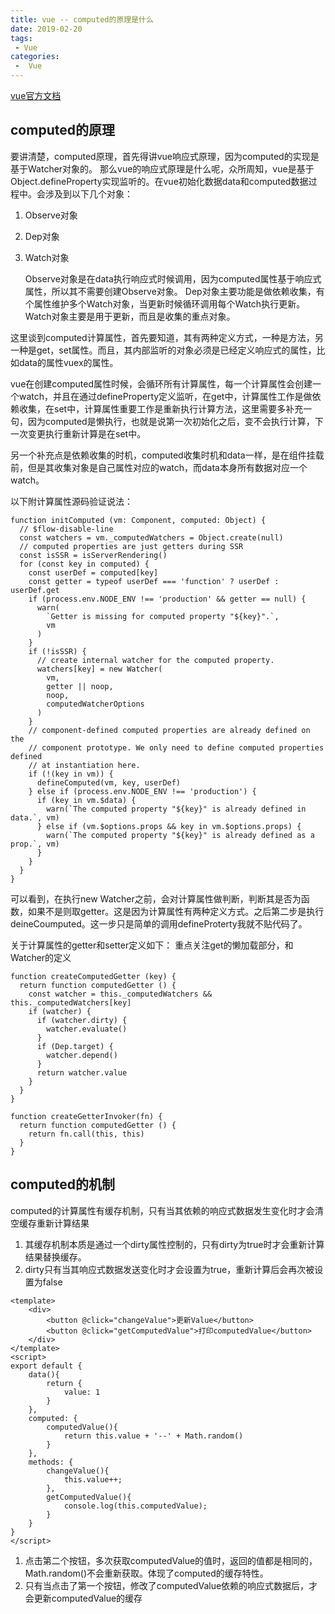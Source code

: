 ```yaml
---
title: vue -- computed的原理是什么
date: 2019-02-20
tags:
 - Vue
categories:
 -  Vue
---
```


[vue官方文档](https://cn.vuejs.org/v2/guide/computed.html)

## computed的原理

要讲清楚，computed原理，首先得讲vue响应式原理，因为computed的实现是基于Watcher对象的。 那么vue的响应式原理是什么呢，众所周知，vue是基于Object.defineProperty实现监听的。在vue初始化数据data和computed数据过程中。会涉及到以下几个对象：

1. Observe对象

2. Dep对象

3. Watch对象

   Observe对象是在data执行响应式时候调用，因为computed属性基于响应式属性，所以其不需要创建Observe对象。 Dep对象主要功能是做依赖收集，有个属性维护多个Watch对象，当更新时候循环调用每个Watch执行更新。 Watch对象主要是用于更新，而且是收集的重点对象。

这里谈到computed计算属性，首先要知道，其有两种定义方式，一种是方法，另一种是get，set属性。而且，其内部监听的对象必须是已经定义响应式的属性，比如data的属性vuex的属性。

vue在创建computed属性时候，会循环所有计算属性，每一个计算属性会创建一个watch，并且在通过defineProperty定义监听，在get中，计算属性工作是做依赖收集，在set中，计算属性重要工作是重新执行计算方法，这里需要多补充一句，因为computed是懒执行，也就是说第一次初始化之后，变不会执行计算，下一次变更执行重新计算是在set中。

另一个补充点是依赖收集的时机，computed收集时机和data一样，是在组件挂载前，但是其收集对象是自己属性对应的watch，而data本身所有数据对应一个watch。

以下附计算属性源码验证说法：

```
function initComputed (vm: Component, computed: Object) {
  // $flow-disable-line
  const watchers = vm._computedWatchers = Object.create(null)
  // computed properties are just getters during SSR
  const isSSR = isServerRendering()
  for (const key in computed) {
    const userDef = computed[key]
    const getter = typeof userDef === 'function' ? userDef : userDef.get
    if (process.env.NODE_ENV !== 'production' && getter == null) {
      warn(
        `Getter is missing for computed property "${key}".`,
        vm
      )
    }
    if (!isSSR) {
      // create internal watcher for the computed property.
      watchers[key] = new Watcher(
        vm,
        getter || noop,
        noop,
        computedWatcherOptions
      )
    }
    // component-defined computed properties are already defined on the
    // component prototype. We only need to define computed properties defined
    // at instantiation here.
    if (!(key in vm)) {
      defineComputed(vm, key, userDef)
    } else if (process.env.NODE_ENV !== 'production') {
      if (key in vm.$data) {
        warn(`The computed property "${key}" is already defined in data.`, vm)
      } else if (vm.$options.props && key in vm.$options.props) {
        warn(`The computed property "${key}" is already defined as a prop.`, vm)
      }
    }
  }
}
```

可以看到，在执行new Watcher之前，会对计算属性做判断，判断其是否为函数，如果不是则取getter。这是因为计算属性有两种定义方式。之后第二步是执行deineCoumputed。这一步只是简单的调用defineProterty我就不贴代码了。

关于计算属性的getter和setter定义如下： 重点关注get的懒加载部分，和Watcher的定义

```
function createComputedGetter (key) {
  return function computedGetter () {
    const watcher = this._computedWatchers && this._computedWatchers[key]
    if (watcher) {
      if (watcher.dirty) {
        watcher.evaluate()
      }
      if (Dep.target) {
        watcher.depend()
      }
      return watcher.value
    }
  }
}

function createGetterInvoker(fn) {
  return function computedGetter () {
    return fn.call(this, this)
  }
}
```

## computed的机制

computed的计算属性有缓存机制，只有当其依赖的响应式数据发生变化时才会清空缓存重新计算结果

1. 其缓存机制本质是通过一个dirty属性控制的，只有dirty为true时才会重新计算结果替换缓存。
2. dirty只有当其响应式数据发送变化时才会设置为true，重新计算后会再次被设置为false

```
<template>
	<div>
		<button @click="changeValue">更新Value</button>
		<button @click="getComputedValue">打印computedValue</button>
	</div>
</template>
<script>
export default {
	data(){
		return {
			value: 1
		}
	},
	computed: {
		computedValue(){
			return this.value + '--' + Math.random()
		}
	},
	methods: {
		changeValue(){
			this.value++;
		},
		getComputedValue(){
			console.log(this.computedValue);
		}
	}
}
</script>
```

1. 点击第二个按钮，多次获取computedValue的值时，返回的值都是相同的，Math.random()不会重新获取。体现了computed的缓存特性。
2. 只有当点击了第一个按钮，修改了computedValue依赖的响应式数据后，才会更新computedValue的缓存